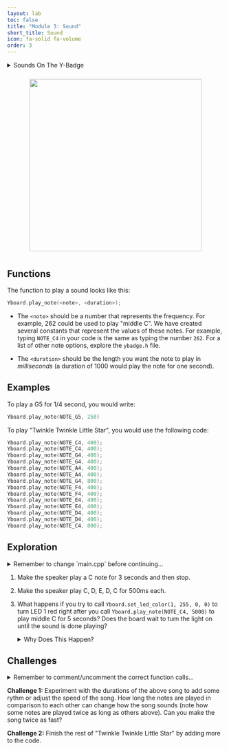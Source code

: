 ```yaml
---
layout: lab
toc: false
title: "Module 3: Sound"
short_title: Sound
icon: fa-solid fa-volume
order: 3
---
```


<details markdown="block">
<summary markdown="span">Sounds On The Y-Badge
</summary>

Your Y-Badge has a buzzer built into it. This buzzer is able to play single-note sounds by turning an electromagnet on and off at high speeds. The magnetic field that is produced vibrates a small disk very quickly, creating the sound you hear. We can specify the frequency of the buzzer in order to play different notes, and how long that note is played for. However, we can't specify the volume of the sound; it's fixed.
</details>

<p align="center"><img src="{% link media/buzzer.png %}" width="400" hspace="5%" vspace="2%"/></p>

## Functions

The function to play a sound looks like this:
```cpp
Yboard.play_note(<note>, <duration>);
```


* The `<note>` should be a number that represents the frequency. For example, 262 could be used to play "middle C". We have created several constants that represent the values of these notes. For example, typing `NOTE_C4` in your code is the same as typing the number `262`. For a list of other note options, explore the `ybadge.h` file.

* The `<duration>` should be the length you want the note to play in _milliseconds_ (a duration of 1000 would play the note for one second).

## Examples

To play a G5 for 1/4 second, you would write:

```cpp
Yboard.play_note(NOTE_G5, 250)
```

To play "Twinkle Twinkle Little Star", you would use the following code:

```cpp
Yboard.play_note(NOTE_C4, 400);
Yboard.play_note(NOTE_C4, 400);
Yboard.play_note(NOTE_G4, 400);
Yboard.play_note(NOTE_G4, 400);
Yboard.play_note(NOTE_A4, 400);
Yboard.play_note(NOTE_A4, 400);
Yboard.play_note(NOTE_G4, 800);
Yboard.play_note(NOTE_F4, 400);
Yboard.play_note(NOTE_F4, 400);
Yboard.play_note(NOTE_E4, 400);
Yboard.play_note(NOTE_E4, 400);
Yboard.play_note(NOTE_D4, 400);
Yboard.play_note(NOTE_D4, 400);
Yboard.play_note(NOTE_C4, 800);
```


## Exploration

<details markdown="block">
<summary markdown="span">Remember to change `main.cpp` before continuing...
</summary>
> 📝 **_NOTE:_** You will need to go to `main.cpp` and change the comments to call the correct activity function:
```c
// delay_activity();
sound_activity();
```
</details>

1. Make the speaker play a C note for 3 seconds and then stop. 

1. Make the speaker play C, D, E, D, C for 500ms each.

1. What happens if you try to call `Yboard.set_led_color(1, 255, 0, 0)` to turn LED 1 red right after you call `Yboard.play_note(NOTE_C4, 5000)` to play middle C for 5 seconds? Does the board wait to turn the light on until the sound is done playing?
    <details markdown="block">
    <summary markdown="span">Why Does This Happen?
    </summary>
    
    The `Yboard.play_note()` function is a **non-blocking** function, which means other functions that are called after it will actually run at the same time. However, the buzzer can only play one note at a time, so any additional `Yboard.play_note()` calls will wait until the one before has finished.
    </details>

## Challenges

<details markdown="block">
<summary markdown="span">Remember to comment/uncomment the correct function calls...
</summary>
_Remember to comment out the `sound_exploration();` call in the `sound_activity` function and uncomment the correct challenge function:_

```c
sound_exploration();
// sound_challenge1();
// sound_challenge2();
```
</details>

**Challenge 1:** Experiment with the durations of the above song to add some rythm or adjust the speed of the song. How long the notes are played in comparison to each other can change how the song sounds (note how some notes are played twice as long as others above). Can you make the song twice as fast?

**Challenge 2:** Finish the rest of "Twinkle Twinkle Little Star" by adding more to the code.
